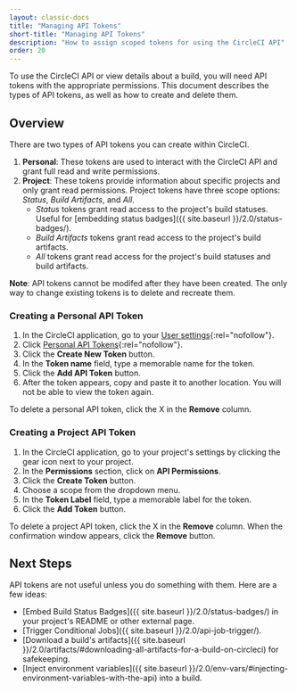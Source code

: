 ```yaml
---
layout: classic-docs
title: "Managing API Tokens"
short-title: "Managing API Tokens"
description: "How to assign scoped tokens for using the CircleCI API"
order: 20
---
```

To use the CircleCI API or view details about a build, you will need API tokens with the appropriate permissions. This document describes the types of API tokens, as well as how to create and delete them.

## Overview

There are two types of API tokens you can create within CircleCI.

1. **Personal**: These tokens are used to interact with the CircleCI API and grant full read and write permissions.
2. **Project**: These tokens provide information about specific projects and only grant read permissions. Project tokens have three scope options: *Status*, *Build Artifacts*, and *All*. 
    - *Status* tokens grant read access to the project's build statuses. Useful for [embedding status badges]({{ site.baseurl }}/2.0/status-badges/).
    - *Build Artifacts* tokens grant read access to the project's build artifacts.
    - *All* tokens grant read access for the project's build statuses and build artifacts.

**Note**: API tokens cannot be modifed after they have been created. The only way to change existing tokens is to delete and recreate them.

### Creating a Personal API Token

1. In the CircleCI application, go to your [User settings](https://circleci.com/account){:rel="nofollow"}.
2. Click [Personal API Tokens](https://circleci.com/account/api){:rel="nofollow"}.
3. Click the **Create New Token** button.
4. In the **Token name** field, type a memorable name for the token.
5. Click the **Add API Token** button.
6. After the token appears, copy and paste it to another location. You will not be able to view the token again.

To delete a personal API token, click the X in the **Remove** column.

### Creating a Project API Token

1. In the CircleCI application, go to your project's settings by clicking the gear icon next to your project.
2. In the **Permissions** section, click on **API Permissions**.
3. Click the **Create Token** button.
4. Choose a scope from the dropdown menu.
5. In the **Token Label** field, type a memorable label for the token.
6. Click the **Add Token** button.

To delete a project API token, click the X in the **Remove** column. When the confirmation window appears, click the **Remove** button.

## Next Steps

API tokens are not useful unless you do something with them. Here are a few ideas:

- [Embed Build Status Badges]({{ site.baseurl }}/2.0/status-badges/) in your project's README or other external page.
- [Trigger Conditional Jobs]({{ site.baseurl }}/2.0/api-job-trigger/).
- [Download a build's artifacts]({{ site.baseurl }}/2.0/artifacts/#downloading-all-artifacts-for-a-build-on-circleci) for safekeeping.
- [Inject environment variables]({{ site.baseurl }}/2.0/env-vars/#injecting-environment-variables-with-the-api) into a build.